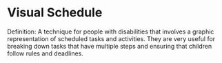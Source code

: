 # Visual Schedule

Definition: A technique for people with disabilities that involves a graphic representation of scheduled tasks and activities. They are very useful for breaking down tasks that have multiple steps and ensuring that children follow rules and deadlines.
